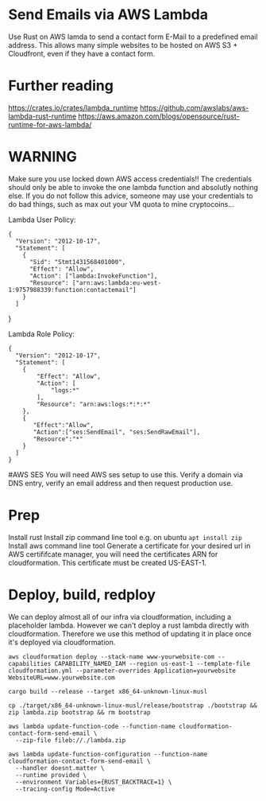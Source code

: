 # Send Emails via AWS Lambda
Use Rust on AWS lamda to send a contact form E-Mail to a predefined email address. This allows many simple websites to be hosted on AWS S3 + Cloudfront, even if they have a contact form.

# Further reading
https://crates.io/crates/lambda_runtime
https://github.com/awslabs/aws-lambda-rust-runtime
https://aws.amazon.com/blogs/opensource/rust-runtime-for-aws-lambda/

# WARNING
Make sure you use locked down AWS access credentials!! The credentials should only be able to invoke the one lambda function and absolutly nothing else. If you do not follow this advice, someone may use your credentials to do bad things, such as max out your VM quota to mine cryptocoins...

Lambda User Policy:

    {
      "Version": "2012-10-17",
      "Statement": [
        {
          "Sid": "Stmt1431568401000",
          "Effect": "Allow",
          "Action": ["lambda:InvokeFunction"],
          "Resource": ["arn:aws:lambda:eu-west-1:9757988339:function:contactemail"]
        }
      ]
   }

Lambda Role Policy:
    
    {
      "Version": "2012-10-17",
      "Statement": [
        {
            "Effect": "Allow",
            "Action": [
                "logs:*"
            ],
            "Resource": "arn:aws:logs:*:*:*"
        },
        {
           "Effect":"Allow",
           "Action":["ses:SendEmail", "ses:SendRawEmail"],
           "Resource":"*"
        }
      ]
    }

#AWS SES
You will need AWS ses setup to use this. Verify a domain via DNS entry, verify an email address and then request production use.

# Prep
Install rust
Install zip command line tool e.g. on ubuntu `apt install zip`
Install aws command line tool
Generate a certificate for your desired url in AWS certififcate manager, you will need the certificates ARN for cloudformation. This certificate must be created US-EAST-1.

# Deploy, build, redploy
We can deploy almost all of our infra via cloudformation, including a placeholder lambda. However we can't deploy a rust lambda directly with cloudformation. Therefore we use this method of updating it in place once it's deployed via cloudformation.
```
aws cloudformation deploy --stack-name www-yourwebsite-com --capabilities CAPABILITY_NAMED_IAM --region us-east-1 --template-file cloudformation.yml --parameter-overrides Application=yourwebsite WebsiteURL=www.yourwebsite.com

cargo build --release --target x86_64-unknown-linux-musl

cp ./target/x86_64-unknown-linux-musl/release/bootstrap ./bootstrap && zip lambda.zip bootstrap && rm bootstrap

aws lambda update-function-code --function-name cloudformation-contact-form-send-email \
  --zip-file fileb://./lambda.zip

aws lambda update-function-configuration --function-name cloudformation-contact-form-send-email \
  --handler doesnt.matter \
  --runtime provided \
  --environment Variables={RUST_BACKTRACE=1} \
  --tracing-config Mode=Active
```
